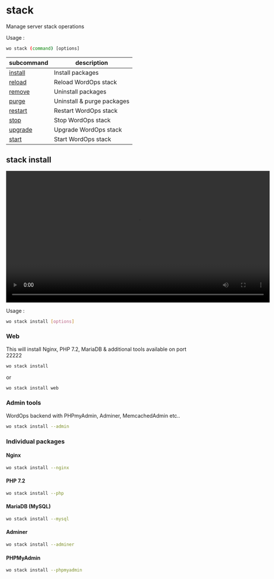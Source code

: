 # stack

Manage server stack operations

Usage :

```bash
wo stack (command) [options]
```

subcommand                   | description
------------------------- | -----------------------------------------------------
[install](#stack-install)       | Install packages
[reload](#stack-reload)         | Reload WordOps stack
[remove](#stack-remove)         | Uninstall packages
[purge](#stack-purge)           | Uninstall & purge packages
[restart](#stack-restart)       | Restart WordOps stack
[stop](#stack-stop)             | Stop WordOps stack
[upgrade](#stack-upgrade)       | Upgrade WordOps stack
[start](#stack-start)           | Start WordOps stack

## stack install

<video align="center" src="/images/wo-stack.webm" width="720" autoplay loop></video>

Usage :

```bash
wo stack install [options]
```

### Web

This will install Nginx, PHP 7.2, MariaDB & additional tools available on port 22222

```bash
wo stack install
```

or

```bash
wo stack install web
```

### Admin tools

WordOps backend with PHPmyAdmin, Adminer, MemcachedAdmin etc..

```bash
wo stack install --admin
```

### Individual packages

#### Nginx

```bash
wo stack install --nginx
```

#### PHP 7.2

```bash
wo stack install --php
```

#### MariaDB (MySQL)

```bash
wo stack install --mysql
```

#### Adminer

```bash
wo stack install --adminer
```

#### PHPMyAdmin

```bash
wo stack install --phpmyadmin
```
